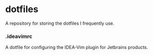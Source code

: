 # dotfiles

A repository for storing the dotfiles I frequently use.

### .ideavimrc

A dotfile for configuring the IDEA-Vim plugin for Jetbrains products.
